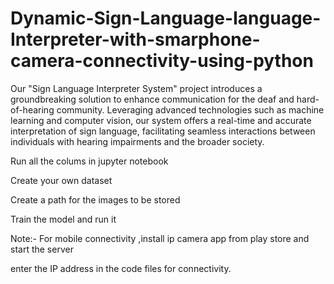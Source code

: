 # Dynamic-Sign-Language-Ianguage-Interpreter-with-smarphone-camera-connectivity-using-python

Our "Sign Language Interpreter System" project introduces a groundbreaking solution to enhance communication for the deaf and hard-of-hearing community. Leveraging advanced technologies such as machine learning and computer vision, our system offers a real-time and accurate interpretation of sign language, facilitating seamless interactions between individuals with hearing impairments and the broader society.
 

Run all the colums in jupyter notebook 

Create your own  dataset 

Create a path for the images to be stored

Train the model and run it 

Note:- For mobile connectivity ,install ip camera app from play store and start the server

enter the IP address in the code files for connectivity.

